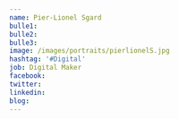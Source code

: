 ```yaml
---
name: Pier-Lionel Sgard
bulle1: 
bulle2: 
bulle3: 
image: /images/portraits/pierlionelS.jpg
hashtag: '#Digital'
job: Digital Maker
facebook: 
twitter: 
linkedin: 
blog: 
---
```

